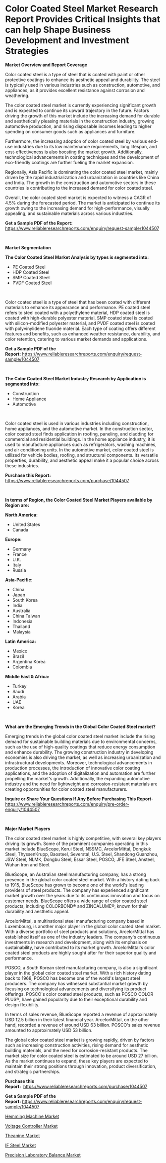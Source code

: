 <p><h1>Color Coated Steel Market Research Report Provides Critical Insights that can help Shape Business Development and Investment Strategies</h1></p><p><strong>Market Overview and Report Coverage</strong></p>
<p><p>Color coated steel is a type of steel that is coated with paint or other protective coatings to enhance its aesthetic appeal and durability. The steel is typically used in various industries such as construction, automotive, and appliances, as it provides excellent resistance against corrosion and weathering.</p><p>The color coated steel market is currently experiencing significant growth and is expected to continue its upward trajectory in the future. Factors driving the growth of this market include the increasing demand for durable and aesthetically pleasing materials in the construction industry, growing automotive production, and rising disposable incomes leading to higher spending on consumer goods such as appliances and furniture.</p><p>Furthermore, the increasing adoption of color coated steel by various end-use industries due to its low maintenance requirements, long lifespan, and cost-effectiveness is also boosting the market growth. Additionally, technological advancements in coating techniques and the development of eco-friendly coatings are further fueling the market expansion.</p><p>Regionally, Asia Pacific is dominating the color coated steel market, mainly driven by the rapid industrialization and urbanization in countries like China and India. The growth in the construction and automotive sectors in these countries is contributing to the increased demand for color coated steel.</p><p>Overall, the color coated steel market is expected to witness a CAGR of 4.5% during the forecasted period. The market is anticipated to continue its growth owing to the increasing demand for high-performance, visually appealing, and sustainable materials across various industries.</p></p>
<p><strong>Get a Sample PDF of the Report:</strong> <a href="https://www.reliableresearchreports.com/enquiry/request-sample/1044507">https://www.reliableresearchreports.com/enquiry/request-sample/1044507</a></p>
<p>&nbsp;</p>
<p><strong>Market Segmentation</strong></p>
<p><strong>The Color Coated Steel Market Analysis by types is segmented into:</strong></p>
<p><ul><li>PE Coated Steel</li><li>HDP Coated Steel</li><li>SMP Coated Steel</li><li>PVDF Coated Steel</li></ul></p>
<p>&nbsp;</p>
<p><p>Color coated steel is a type of steel that has been coated with different materials to enhance its appearance and performance. PE coated steel refers to steel coated with a polyethylene material, HDP coated steel is coated with high-durable polyester material, SMP coated steel is coated with silicon-modified polyester material, and PVDF coated steel is coated with polyvinylidene fluoride material. Each type of coating offers different features and benefits, such as enhanced weather resistance, durability, and color retention, catering to various market demands and applications.</p></p>
<p><strong>Get a Sample PDF of the Report:</strong>&nbsp;<a href="https://www.reliableresearchreports.com/enquiry/request-sample/1044507">https://www.reliableresearchreports.com/enquiry/request-sample/1044507</a></p>
<p>&nbsp;</p>
<p><strong>The Color Coated Steel Market Industry Research by Application is segmented into:</strong></p>
<p><ul><li>Construction</li><li>Home Appliance</li><li>Automotive</li></ul></p>
<p>&nbsp;</p>
<p><p>Color coated steel is used in various industries including construction, home appliances, and the automotive market. In the construction sector, color coated steel finds application in roofing, paneling, and cladding for commercial and residential buildings. In the home appliance industry, it is used to manufacture appliances such as refrigerators, washing machines, and air conditioning units. In the automotive market, color coated steel is utilized for vehicle bodies, roofing, and structural components. Its versatile properties, durability, and aesthetic appeal make it a popular choice across these industries.</p></p>
<p><strong>Purchase this Report:</strong>&nbsp; <a href="https://www.reliableresearchreports.com/purchase/1044507">https://www.reliableresearchreports.com/purchase/1044507</a></p>
<p>&nbsp;</p>
<p><strong>In terms of Region, the Color Coated Steel Market Players available by Region are:</strong></p>
<p>
    <p> <strong> North America: </strong>
        <ul>
            <li>United States</li>
            <li>Canada</li>
        </ul>
        </p> 
    <p> <strong> Europe: </strong>
        <ul>
            <li>Germany</li>
            <li>France</li>
            <li>U.K.</li>
            <li>Italy</li>
            <li>Russia</li>
        </ul>
        </p> 
    <p> <strong> Asia-Pacific: </strong>
        <ul>
            <li>China</li>
            <li>Japan</li>
            <li>South Korea</li>
            <li>India</li>
            <li>Australia</li>
            <li>China Taiwan</li>
            <li>Indonesia</li>
            <li>Thailand</li>
            <li>Malaysia</li>
        </ul>
        </p> 
    <p> <strong> Latin America: </strong>
        <ul>
            <li>Mexico</li>
            <li>Brazil</li>
            <li>Argentina Korea</li>
            <li>Colombia</li>
        </ul>
        </p> 
    <p> <strong> Middle East & Africa: </strong>
        <ul>
            <li>Turkey</li>
            <li>Saudi</li>
            <li>Arabia</li>
            <li>UAE</li>
            <li>Korea</li>
        </ul>
    </p>
    </p>
<p>&nbsp;</p>
<p><strong>What are the Emerging Trends in the Global Color Coated Steel market?</strong></p>
<p><p>Emerging trends in the global color coated steel market include the rising demand for sustainable building materials due to environmental concerns, such as the use of high-quality coatings that reduce energy consumption and enhance durability. The growing construction industry in developing economies is also driving the market, as well as increasing urbanization and infrastructural developments. Moreover, technological advancements in production processes, the introduction of innovative color coating applications, and the adoption of digitalization and automation are further propelling the market's growth. Additionally, the expanding automotive industry and the need for lightweight and corrosion-resistant materials are creating opportunities for color coated steel manufacturers.</p></p>
<p><strong>Inquire or Share Your Questions If Any Before Purchasing This Report</strong>- <a href="https://www.reliableresearchreports.com/enquiry/pre-order-enquiry/1044507">https://www.reliableresearchreports.com/enquiry/pre-order-enquiry/1044507</a></p>
<p>&nbsp;</p>
<p><strong>Major Market Players</strong></p>
<p><p>The color coated steel market is highly competitive, with several key players driving its growth. Some of the prominent companies operating in this market include BlueScope, Kerui Steel, NSSMC, ArcelorMittal, Dongkuk Steel, ThyssenKrupp, Baosteel, Severstal, U.S. Steel, Shandong Guanzhou, JSW Steel, NLMK, Dongbu Steel, Essar Steel, POSCO, JFE Steel, Ansteel, Wuhan Iron and Steel.</p><p>BlueScope, an Australian steel manufacturing company, has a strong presence in the global color coated steel market. With a history dating back to 1915, BlueScope has grown to become one of the world's leading providers of steel products. The company has experienced significant market growth over the years due to its continuous innovation and focus on customer needs. BlueScope offers a wide range of color coated steel products, including COLORBOND® and ZINCALUME®, known for their durability and aesthetic appeal.</p><p>ArcelorMittal, a multinational steel manufacturing company based in Luxembourg, is another major player in the global color coated steel market. With a diverse portfolio of steel products and solutions, ArcelorMittal has established itself as one of the industry leaders. The company's continuous investments in research and development, along with its emphasis on sustainability, have contributed to its market growth. ArcelorMittal's color coated steel products are highly sought after for their superior quality and performance.</p><p>POSCO, a South Korean steel manufacturing company, is also a significant player in the global color coated steel market. With a rich history dating back to 1968, POSCO has become one of the world's largest steel producers. The company has witnessed substantial market growth by focusing on technological advancements and diversifying its product offerings. POSCO's color coated steel products, such as POSCO COLOR PLUS®, have gained popularity due to their exceptional durability and design flexibility.</p><p>In terms of sales revenue, BlueScope reported a revenue of approximately USD 12.5 billion in their latest financial year. ArcelorMittal, on the other hand, recorded a revenue of around USD 63 billion. POSCO's sales revenue amounted to approximately USD 53 billion.</p><p>The global color coated steel market is growing rapidly, driven by factors such as increasing construction activities, rising demand for aesthetic building materials, and the need for corrosion-resistant products. The market size for color coated steel is estimated to be around USD 27 billion. As the market continues to expand, these key players are expected to maintain their strong positions through innovation, product diversification, and strategic partnerships.</p></p>
<p><strong>Purchase this Report:</strong>&nbsp;&nbsp;<a href="https://www.reliableresearchreports.com/purchase/1044507">https://www.reliableresearchreports.com/purchase/1044507</a></p>
<p></p>
<p><strong>Get a Sample PDF of the Report:</strong>&nbsp;<a href="https://www.reliableresearchreports.com/enquiry/request-sample/1044507">https://www.reliableresearchreports.com/enquiry/request-sample/1044507</a></p>
<p><p><a href="https://medium.com/@madelynhowe/hemming-machine-nbsp-market-focuses-on-market-share-size-and-projected-forecast-till-2030-bd7a7fa951cf">Hemming Machine Market</a></p><p><a href="https://medium.com/@lavernacole2023/voltage-controller-market-report-reveals-the-latest-trends-and-growth-opportunities-of-this-market-eec9787dd50b">Voltage Controller Market</a></p><p><a href="https://github.com/mahnoor2003/Market-Research-Report-List-1/blob/main/theanine-market.md">Theanine Market</a></p><p><a href="https://github.com/abdelrhmankishk22/Market-Research-Report-List-1/blob/main/if-steel-market.md">IF Steel Market</a></p><p><a href="https://medium.com/@madelynhowe/decoding-precision-laboratory-balance-market-metrics-market-share-trends-and-growth-patterns-4ba4becaba98">Precision Laboratory Balance Market</a></p></p>